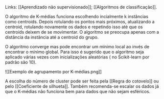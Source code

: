 ---
---

Links: [[Aprendizado não supervisionado]]; [[Algoritmos de classificação]].

O algoritmo de K-médias funciona escolhendo incialmente k instâncias como centroids. Depois rotulando os pontos mais próximos, atualizando a centroid, rotulando novamente os dados e repetindo isso até que os centroids deixem de se movimentar. O algoritmo se preocupa apenas com a distância da instância até a centroid do grupo. 

O algoritmo converge mas pode encontrar um mínimo local ao invés de encontrar o mínimo global. Para isso é sugerido que o algoritmo seja aplicado várias vezes com inicializações aleatórias ( no Scikit-learn por padrão são 10). 

![[Exemplo de agrupamento por K-médias.png]]

A escolha do número de cluster pode ser feita pela [[Regra do cotovelo]] ou pelo [[Coeficiente de silhueta]]. Também recomenda-se escalar os dados já que o K-médias não funciona bem para dados que não sejam esféricos. 

